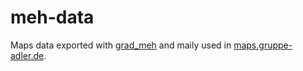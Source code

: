 # meh-data

Maps data exported with [grad_meh](https://github.com/gruppe-adler/grad_meh) and maily used in [maps.gruppe-adler.de](https://github.com/gruppe-adler/maps.gruppe-adler.de).
